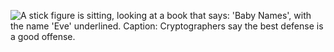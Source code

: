 ![A stick figure is sitting, looking at a book that says: 'Baby Names', with the name 'Eve' underlined. Caption: Cryptographers say the best defense is a good offense.](/images/c/eve.png)
